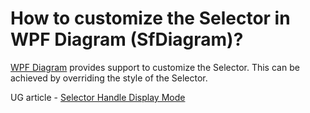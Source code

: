 # How to customize the Selector in WPF Diagram (SfDiagram)?

[WPF Diagram](https://www.syncfusion.com/wpf-controls/diagram) provides support to customize the Selector. This can be achieved by overriding the style of the Selector. 

UG article - [Selector Handle Display Mode](https://help.syncfusion.com/wpf/diagram/interaction/selection#selector-handle-display-mode)
